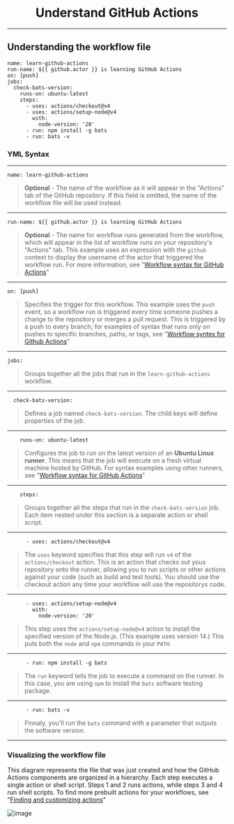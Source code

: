 <div name="readme-top">
  <h1 align=center>Understand GitHub Actions</h1>
</div>

---

## Understanding the workflow file

```YML
name: learn-github-actions
run-name: ${{ github.actor }} is learning GitHub Actions
on: [push]
jobs:
  check-bats-version:
    runs-on: ubuntu-latest
    steps:
      - uses: actions/checkout@v4
      - uses: actions/setup-node@v4
        with:
          node-version: '20'
      - run: npm install -g bats
      - run: bats -v

```

### YML Syntax

---

```YML
name: learn-github-actions
```

> **Optional** - The name of the workflow as it will appear in the "Actions" tab of the GitHub repository. If this field is omitted, the name of the workflow file will be used instead.

---

```YML
run-name: ${{ github.actor }} is learning GitHub Actions
```

> **Optional** - The name for workflow runs generated from the workflow, which will appear in the list of workflow runs on your repository's "Actions" tab. This example uses an expression with the `github` context to display the username of the actor that triggered the workflow run. For more information, see "[Workflow syntax for GitHub Actions](https://docs.github.com/en/actions/using-workflows/workflow-syntax-for-github-actions#run-name)"

---

```YML
on: [push]
```

> Specifies the trigger for this workflow. This example uses the `push` event, so a workflow run is triggered every time someone pushes a change to the repository or merges a pull request. This is triggered by a push to every branch; for examples of syntax that runs only on pushes to specific branches, paths, or tags, see "[Workflow syntex for Github Actions](https://docs.github.com/en/actions/using-workflows/workflow-syntax-for-github-actions#onpushpull_requestpull_request_targetpathspaths-ignore)"

---

```YML
jobs:
```

> Groups together all the jobs that run in the `learn-github-actions` workflow.

---

```YML
  check-bats-version:
```

> Defines a job named `check-bats-version`. The child keys will define properties of the job.

---

```YML
    runs-on: ubuntu-latest
```

> Configures the job to run on the latest version of an **Ubuntu Linux runner**. This means that the job will execute on a fresh virtual machine hosted by GitHub. For syntax examples using other runners, see "[Workflow syntax for GitHub Actions](https://docs.github.com/en/actions/using-workflows/workflow-syntax-for-github-actions#jobsjob_idruns-on)"

---

```YML
    steps:
```

> Groups together all the steps that run in the `check-bats-version` job. Each item nested under this section is a separate action or shell script.

---

```YML
      - uses: actions/checkout@v4
```

> The `uses` keyword specifies that this step will run `v4` of the `actions/checkout` action. This is an action that checks out yous repository onto the runner, allowing you to run scripts or other actions against your code (such as build and test tools). You should use the checkout action any time your workflow will use the repositorys code.

---

```YML
      - uses: actions/setup-node@v4
        with:
          node-version: '20'
```

> This step uses the `actions/setup-node@v4` action to install the specified version of the Node.js. (This example uses version 14.) This puts both the `node` and `npm` commands in your `PATH`.

---

```YML
      - run: npm install -g bats
```

> The `run` keyword tells the job to execute a command on the runner. In this case, you are using `npm` to install the `bats` software testing package.

---

```YML
      - run: bats -v
```

> Finnaly, you'll run the `bats` command with a parameter that outputs the software version.

---

### Visualizing the workflow file

This diagram represents the file that was just created and how the GitHub Actions components are organized in a hierarchy. Each step executes a single action or shell script. Steps 1 and 2 runs actions, while steps 3 and 4 run shell scripts. To find more prebuilt actions for your workflows, see "[Finding and customizing actions](https://docs.github.com/en/actions/learn-github-actions/finding-and-customizing-actions)"

![image](https://github.com/LoriaLawrenceZ/GithubActions-Basics/assets/97912499/0006dd99-92f8-44de-8dd8-ce746324a4ef)

